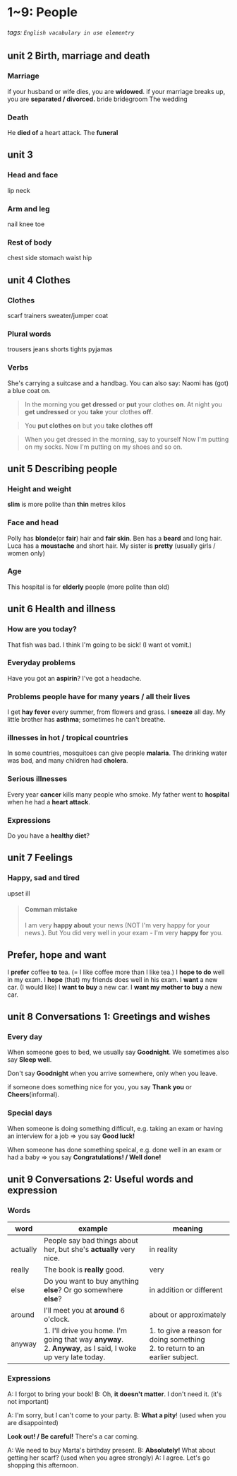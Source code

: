 # 1~9: People
###### tags: `English vacabulary in use elementry`

## unit 2 Birth, marriage and death
### Marriage
if your husband or wife dies, you are **widowed**.
if your marriage breaks up, you are **separated / divorced.**
bride
bridegroom
The wedding

### Death
He **died of** a heart attack.
The **funeral**

## unit 3
### Head and face
lip
neck
### Arm and leg
nail
knee
toe
### Rest of body
chest
side
stomach
waist
hip

## unit 4 Clothes
### Clothes
scarf
trainers
sweater/jumper
coat

### Plural words
trousers
jeans
shorts
tights
pyjamas

### Verbs
She's carrying a suitcase and a handbag.
You can also say: Naomi has (got) a blue coat on.

> In the morning you **get dressed** or **put** your clothes **on**. At night you **get undressed** or you **take** your clothes **off**.

> You **put clothes on** but you **take clothes off**

> When you get dressed in the morning, say to yourself Now I'm putting on my socks. Now I'm putting on my shoes and so on.


## unit 5 Describing people
### Height and weight
**slim** is more polite than **thin**
metres
kilos

### Face and head
Polly has **blonde**(or **fair**) hair and **fair skin**.
Ben has a **beard** and long hair.
Luca has a **moustache** and short hair.
My sister is **pretty** (usually girls / women only)

### Age
This hospital is for **elderly** people (more polite than old)


## unit 6 Health and illness
### How are you today?
That fish was bad. I think I'm going to be sick! (I want ot vomit.)

### Everyday problems
Have you got an **aspirin**? I've got a headache.

### Problems people have for many years / all their lives
I get **hay fever** every summer, from flowers and grass. I **sneeze** all day.
My little brother has **asthma**; sometimes he can't breathe.

### illnesses in hot / tropical countries
In some countries, mosquitoes can give people **malaria**.
The drinking water was bad, and many children had **cholera**.

### Serious illnesses
Every year **cancer** kills many people who smoke.
My father went to **hospital** when he had a **heart attack**.

### Expressions
Do you have a **healthy diet**?

## unit 7 Feelings
### Happy, sad and tired
upset
ill
> #### Comman mistake
> I am very **happy about** your news (NOT I'm very happy for your news.). But You did very well in your exam - I'm very **happy for** you.

## Prefer, hope and want
I **prefer** coffee **to** tea. (= I like coffee more than I like tea.)
I **hope to do** well in my exam.
I **hope** (that) my friends does well in his exam.
I **want** a new car. (I would like)
I **want to buy** a new car.
I **want my mother to buy** a new car.


## unit 8 Conversations 1: Greetings and wishes
### Every day
When someone goes to bed, we usually say **Goodnight**. We sometimes also say **Sleep well**.

Don't say **Goodnight** when you arrive somewhere, only when you leave.

if someone does something nice for you, you say **Thank you** or **Cheers**(informal).

### Special days
When someone is doing something difficult, e.g. taking an exam or having an interview for a job => you say **Good luck!**

When someone has done something speical, e.g. done well in an exam or had a baby => you say **Congratulations! / Well done!**


## unit 9 Conversations 2: Useful words and expression
### Words
| word     | example                                                                                                         | meaning                                                                          |
| -------- | --------------------------------------------------------------------------------------------------------------- | -------------------------------------------------------------------------------- |
| actually | People say bad things about her, but she's **actually** very nice.                                              | in reality                                                                       |
| really   | The book is **really** good.                                                                                    | very                                                                             |
| else     | Do you want to buy anything **else**? Or go somewhere **else**?                                                 | in addition or different                                                         |
| around   | I'll meet you at **around** 6 o'clock.                                                                          | about or approximately                                                           |
| anyway   | 1. I'll drive you home. I'm going that way **anyway**. <br>2. **Anyway**, as I said, I woke up very late today. | 1. to give a reason for doing something <br> 2. to return to an earlier subject. |


### Expressions
A: I forgot to bring your book! 
B: Oh, **it doesn't matter**. I don't need it. (it's not important)

A: I'm sorry, but I can't come to your party. 
B: **What a pity**! (used when you are disappointed)

**Look out! / Be careful!** There's a car coming.

A: We need to buy Marta's birthday present. 
B: **Absolutely!** What about getting her scarf? (used when you agree strongly)
A: I agree. Let's go shopping this afternoon.
